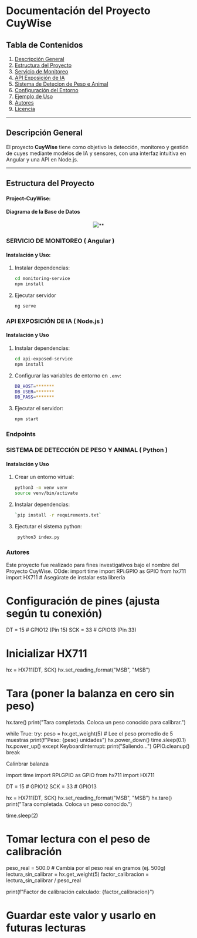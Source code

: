 # Documentación del Proyecto CuyWise

## Tabla de Contenidos
1. [Descripción General](#descripción-general)
2. [Estructura del Proyecto](#estructura-del-proyecto)
3. [Servicio de Monitoreo](#Servicio-de-Monitoreo)
4. [API Exposición de IA](#backend-nodejs)
5. [Sistema de Detecion de Peso e Animal](#inteligencia-artificial-python)
6. [Configuración del Entorno](#configuración-del-entorno)
7. [Ejemplo de Uso](#ejemplo-de-uso)
8. [Autores](#autores)
9. [Licencia](#licencia)

---

## Descripción General
El proyecto **CuyWise** tiene como objetivo la detección, monitoreo y gestión de cuyes mediante modelos de IA y sensores, con una interfaz intuitiva en Angular y una API en Node.js.

---

## Estructura del Proyecto
#### Project-CuyWise:


#### Diagrama de la Base de Datos
<div align="center">

![](https://lh7-rt.googleusercontent.com/docsz/AD_4nXcskyg-4YQyZn3gZ3dKmKT3zI_AkRv2wp0f5SKj_ssAuUifD-KgK5x1vG6bdEbIVsKlolv3n667SeYcZraqTRp_t0Hx1n3JU_2Mu-EVqhGIPAh8ojd8FqH92yDHcA7-QH96a1oRhQ?key=bJjD0ps2Yo0J-la2DckDGMcN)**
</div>

### SERVICIO DE MONITOREO ( Angular )

####  Instalación y Uso:
1. Instalar dependencias:
   ```bash
   cd monitoring-service
   npm install
   ```
  2. Ejecutar servidor
	 ```bash
	 ng serve
	  ``` 

### API EXPOSICIÓN DE IA ( Node.js )
#### Instalación y Uso
1. Instalar dependencias:
   ```bash
   cd api-exposed-service
   npm install
   ```
2. Configurar las variables de entorno en `.env`:
	```bash
   DB_HOST=*******
   DB_USER=*******
   DB_PASS=*******
   ```
3. Ejecutar el servidor:
	```bash
   npm start
   ```
### Endpoints

### SISTEMA DE DETECCIÓN DE PESO Y ANIMAL ( Python )
#### Instalación y Uso
1. Crear un entorno virtual:
   ```bash
   python3 -m venv venv
   source venv/bin/activate
   ```
2. Instalar dependencias:
	```bash
   `pip install -r requirements.txt`
   ```
  3. Ejectutar el sistema python:
		```bash
	     python3 index.py
	   ```
### Autores

Este proyecto fue realizado para fines investigativos bajo el nombre del Proyecto CuyWise.
COde:
import time
import RPi.GPIO as GPIO
from hx711 import HX711  # Asegúrate de instalar esta librería

# Configuración de pines (ajusta según tu conexión)
DT = 15  # GPIO12 (Pin 15)
SCK = 33  # GPIO13 (Pin 33)

# Inicializar HX711
hx = HX711(DT, SCK)
hx.set_reading_format("MSB", "MSB")

# Tara (poner la balanza en cero sin peso)
hx.tare()
print("Tara completada. Coloca un peso conocido para calibrar.")

while True:
    try:
        peso = hx.get_weight(5)  # Lee el peso promedio de 5 muestras
        print(f"Peso: {peso} unidades")
        hx.power_down()
        time.sleep(0.1)
        hx.power_up()
    except KeyboardInterrupt:
        print("Saliendo...")
        GPIO.cleanup()
        break

Calinbrar balanza

import time
import RPi.GPIO as GPIO
from hx711 import HX711

DT = 15  # GPIO12
SCK = 33  # GPIO13

hx = HX711(DT, SCK)
hx.set_reading_format("MSB", "MSB")
hx.tare()
print("Tara completada. Coloca un peso conocido.")

time.sleep(2)

# Tomar lectura con el peso de calibración
peso_real = 500.0  # Cambia por el peso real en gramos (ej. 500g)
lectura_sin_calibrar = hx.get_weight(5)
factor_calibracion = lectura_sin_calibrar / peso_real

print(f"Factor de calibración calculado: {factor_calibracion}")

# Guardar este valor y usarlo en futuras lecturas

 
